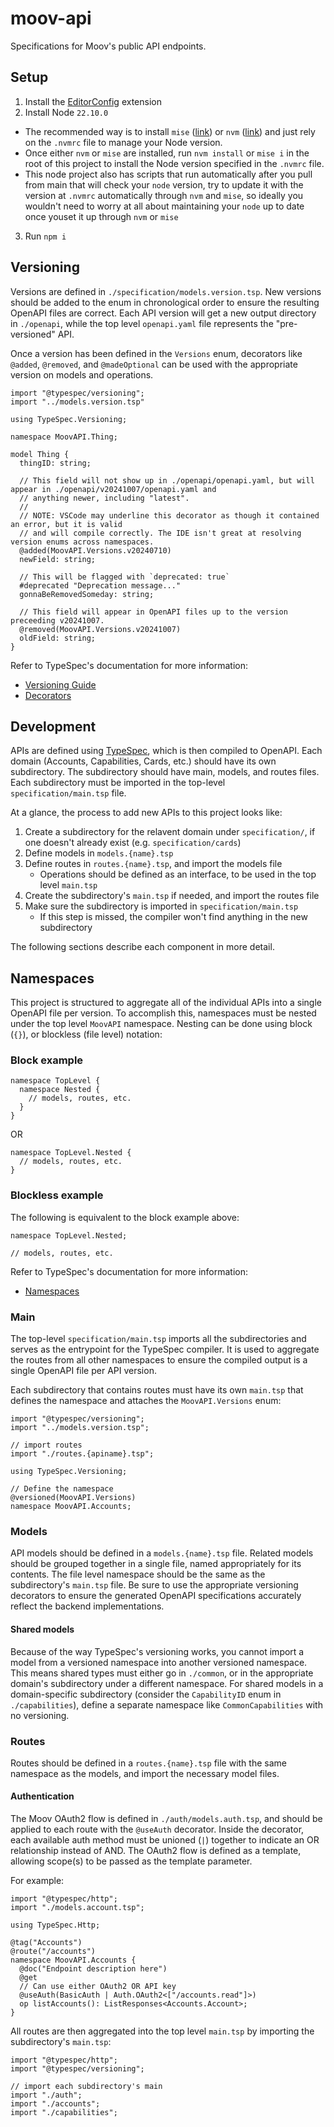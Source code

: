 # moov-api
Specifications for Moov's public API endpoints.

## Setup

1. Install the [EditorConfig](https://marketplace.visualstudio.com/items?itemName=EditorConfig.EditorConfig) extension
2. Install Node `22.10.0`
  - The recommended way is to install `mise` ([link](https://github.com/jdx/mise?tab=readme-ov-file#quickstart)) or `nvm` ([link](https://github.com/nvm-sh/nvm?tab=readme-ov-file#installing-and-updating)) and just rely on the `.nvmrc` file to manage your Node version.
  - Once either `nvm` or `mise` are installed, run `nvm install` or `mise i` in the root of this project to install the Node version specified in the `.nvmrc` file.
  - This node project also has scripts that run automatically after you pull from main that will check your `node` version, try to update it with the version at `.nvmrc` automatically through `nvm` and `mise`, so ideally you wouldn't need to worry at all about maintaining your `node` up to date once youset it up through `nvm` or `mise`
3. Run `npm i`

## Versioning

Versions are defined in `./specification/models.version.tsp`. New versions should be added to the enum in chronological order
to ensure the resulting OpenAPI files are correct. Each API version will get a new output directory in `./openapi`, while the
top level `openapi.yaml` file represents the "pre-versioned" API.

Once a version has been defined in the `Versions` enum, decorators like `@added`, `@removed`, and `@madeOptional` can be used
with the appropriate version on models and operations.

```typespec
import "@typespec/versioning";
import "../models.version.tsp"

using TypeSpec.Versioning;

namespace MoovAPI.Thing;

model Thing {
  thingID: string;

  // This field will not show up in ./openapi/openapi.yaml, but will appear in ./openapi/v20241007/openapi.yaml and
  // anything newer, including "latest".
  //
  // NOTE: VSCode may underline this decorator as though it contained an error, but it is valid
  // and will compile correctly. The IDE isn't great at resolving version enums across namespaces.
  @added(MoovAPI.Versions.v20240710)
  newField: string;

  // This will be flagged with `deprecated: true`
  #deprecated "Deprecation message..."
  gonnaBeRemovedSomeday: string;

  // This field will appear in OpenAPI files up to the version preceeding v20241007.
  @removed(MoovAPI.Versions.v20241007)
  oldField: string;
}
```

Refer to TypeSpec's documentation for more information:
* [Versioning Guide](https://typespec.io/docs/libraries/versioning/guide)
* [Decorators](https://typespec.io/docs/libraries/versioning/reference/decorators)

## Development

APIs are defined using [TypeSpec](https://typespec.io/docs), which is then compiled to OpenAPI. Each domain (Accounts,
Capabilities, Cards, etc.) should have its own subdirectory. The subdirectory should have main, models, and routes files.
Each subdirectory must be imported in the top-level `specification/main.tsp` file.

At a glance, the process to add new APIs to this project looks like:

1. Create a subdirectory for the relavent domain under `specification/`, if one doesn't already exist (e.g. `specification/cards`)
1. Define models in `models.{name}.tsp`
1. Define routes in `routes.{name}.tsp`, and import the models file
   * Operations should be defined as an interface, to be used in the top level `main.tsp`
1. Create the subdirectory's `main.tsp` if needed, and import the routes file
1. Make sure the subdirectory is imported in `specification/main.tsp`
   * If this step is missed, the compiler won't find anything in the new subdirectory

The following sections describe each component in more detail.

## Namespaces

This project is structured to aggregate all of the individual APIs into a single OpenAPI file per version. To
accomplish this, namespaces must be nested under the top level `MoovAPI` namespace. Nesting can be done using
block (`{}`), or blockless (file level) notation:

### Block example

```typespec
namespace TopLevel {
  namespace Nested {
    // models, routes, etc.
  }
}
```

OR

```typespec
namespace TopLevel.Nested {
  // models, routes, etc.
}
```

### Blockless example

The following is equivalent to the block example above:

```typespec
namespace TopLevel.Nested;

// models, routes, etc.
```

Refer to TypeSpec's documentation for more information:
* [Namespaces](https://typespec.io/docs/language-basics/namespaces)

### Main

The top-level `specification/main.tsp` imports all the subdirectories and serves as the entrypoint for the
TypeSpec compiler. It is used to aggregate the routes from all other namespaces to ensure the compiled output
is a single OpenAPI file per API version.

Each subdirectory that contains routes must have its own `main.tsp` that defines the namespace and attaches
the `MoovAPI.Versions` enum:

```typespec
import "@typespec/versioning";
import "../models.version.tsp";

// import routes
import "./routes.{apiname}.tsp";

using TypeSpec.Versioning;

// Define the namespace
@versioned(MoovAPI.Versions)
namespace MoovAPI.Accounts;
```

### Models

API models should be defined in a `models.{name}.tsp` file. Related models should be grouped together in a
single file, named appropriately for its contents. The file level namespace should be the same as the
subdirectory's `main.tsp` file. Be sure to use the appropriate versioning decorators to ensure the generated
OpenAPI specifications accurately reflect the backend implementations.

#### Shared models

Because of the way TypeSpec's versioning works, you cannot import a model from a versioned namespace into
another versioned namespace. This means shared types must either go in `./common`, or in the appropriate
domain's subdirectory under a different namespace. For shared models in a domain-specific subdirectory
(consider the `CapabilityID` enum in `./capabilities`), define a separate namespace like `CommonCapabilities`
with no versioning.

### Routes

Routes should be defined in a `routes.{name}.tsp` file with the same namespace as the models, and import
the necessary model files.

#### Authentication

The Moov OAuth2 flow is defined in `./auth/models.auth.tsp`, and should be applied to each route with the
`@useAuth` decorator. Inside the decorator, each available auth method must be unioned (`|`) together to
indicate an OR relationship instead of AND. The OAuth2 flow is defined as a template, allowing scope(s)
to be passed as the template parameter.

For example:

```typespec
import "@typespec/http";
import "./models.account.tsp";

using TypeSpec.Http;

@tag("Accounts")
@route("/accounts")
namespace MoovAPI.Accounts {
  @doc("Endpoint description here")
  @get
  // Can use either OAuth2 OR API key
  @useAuth(BasicAuth | Auth.OAuth2<["/accounts.read"]>)
  op listAccounts(): ListResponses<Accounts.Account>;
}
```

All routes are then aggregated into the top level `main.tsp` by importing the subdirectory's `main.tsp`:

```typespec
import "@typespec/http";
import "@typespec/versioning";

// import each subdirectory's main
import "./auth";
import "./accounts";
import "./capabilities";
```
